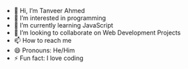 - 👋 Hi, I’m Tanveer Ahmed
- 👀 I’m interested in programming
- 🌱 I’m currently learning JavaScript
- 💞️ I’m looking to collaborate on Web Development Projects
- 📫 How to reach me 
- 😄 Pronouns: He/Him
- ⚡ Fun fact: I love coding

<!---
tanveer221ew/tanveer221ew is a ✨ special ✨ repository because its `README.md` (this file) appears on your GitHub profile.
You can click the Preview link to take a look at your changes.
--->
